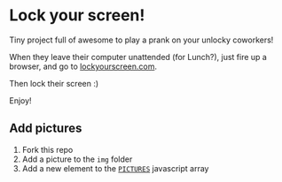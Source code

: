 Lock your screen!
=================

Tiny project full of awesome to play a prank on your unlocky coworkers!

When they leave their computer unattended (for Lunch?), just fire up
a browser, and go to [lockyourscreen.com](http://lockyourscreen.com).

Then lock their screen :)

Enjoy!

## Add pictures

1. Fork this repo
1. Add a picture to the `img` folder
1. Add a new element to the [`PICTURES`](https://github.com/ssaunier/lockyourscreen/blob/gh-pages/index.html#L56) javascript array